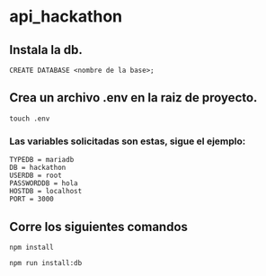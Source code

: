 # api_hackathon


## Instala la db.

```
CREATE DATABASE <nombre de la base>;
```

## Crea un archivo .env en la raiz de proyecto.

```
touch .env
```

### Las variables solicitadas son estas, sigue el ejemplo:

```
TYPEDB = mariadb
DB = hackathon
USERDB = root
PASSWORDDB = hola
HOSTDB = localhost
PORT = 3000
```

## Corre los siguientes comandos

```
npm install
```

```
npm run install:db
```